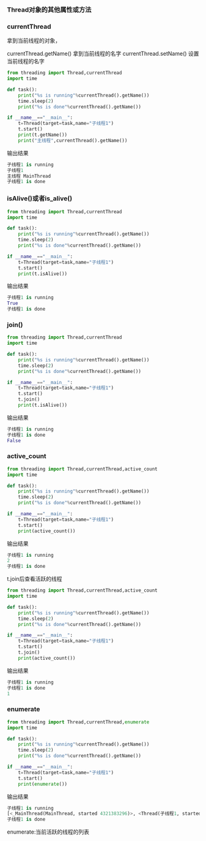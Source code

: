 ### Thread对象的其他属性或方法

### currentThread

拿到当前线程的对象，

currentThread.getName() 拿到当前线程的名字
currentThread.setName() 设置当前线程的名字


```python
from threading import Thread,currentThread
import time

def task():
    print("%s is running"%currentThread().getName())
    time.sleep(2)
    print("%s is done"%currentThread().getName())

if __name__=="__main__":
    t=Thread(target=task,name="子线程1")
    t.start()
    print(t.getName())
    print("主线程",currentThread().getName())
```

输出结果

```python
子线程1 is running
子线程1
主线程 MainThread
子线程1 is done
```


### isAlive()或者is_alive()

```python
from threading import Thread,currentThread
import time

def task():
    print("%s is running"%currentThread().getName())
    time.sleep(2)
    print("%s is done"%currentThread().getName())

if __name__=="__main__":
    t=Thread(target=task,name="子线程1")
    t.start()
    print(t.isAlive())
```

输出结果

```python
子线程1 is running
True
子线程1 is done
```

### join()

```python
from threading import Thread,currentThread
import time

def task():
    print("%s is running"%currentThread().getName())
    time.sleep(2)
    print("%s is done"%currentThread().getName())

if __name__=="__main__":
    t=Thread(target=task,name="子线程1")
    t.start()
    t.join()
    print(t.isAlive())
```

输出结果

```python
子线程1 is running
子线程1 is done
False
```

### active_count


```python
from threading import Thread,currentThread,active_count
import time

def task():
    print("%s is running"%currentThread().getName())
    time.sleep(2)
    print("%s is done"%currentThread().getName())

if __name__=="__main__":
    t=Thread(target=task,name="子线程1")
    t.start()
    print(active_count())
```

输出结果

```python
子线程1 is running
2
子线程1 is done
```

t.join后查看活跃的线程

```python
from threading import Thread,currentThread,active_count
import time

def task():
    print("%s is running"%currentThread().getName())
    time.sleep(2)
    print("%s is done"%currentThread().getName())

if __name__=="__main__":
    t=Thread(target=task,name="子线程1")
    t.start()
    t.join()
    print(active_count())
```

输出结果

```python
子线程1 is running
子线程1 is done
1
```

### enumerate

```python
from threading import Thread,currentThread,enumerate
import time

def task():
    print("%s is running"%currentThread().getName())
    time.sleep(2)
    print("%s is done"%currentThread().getName())

if __name__=="__main__":
    t=Thread(target=task,name="子线程1")
    t.start()
    print(enumerate())
```

输出结果

```python
子线程1 is running
[<_MainThread(MainThread, started 4321383296)>, <Thread(子线程1, started 123145474461696)>]
子线程1 is done
```

enumerate:当前活跃的线程的列表

```python
```


```python
```
